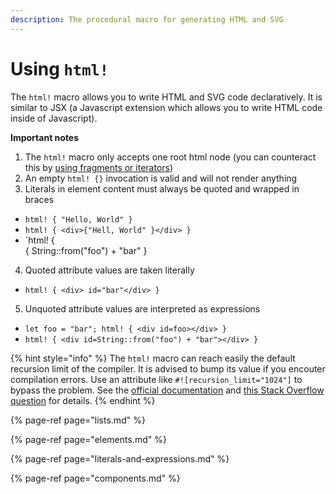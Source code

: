 ```yaml
---
description: The procedural macro for generating HTML and SVG
---
```


# Using `html!`

The `html!` macro allows you to write HTML and SVG code declaratively. It is similar to JSX \(a Javascript extension which allows you to write HTML code inside of Javascript\).

**Important notes**

1. The `html!` macro only accepts one root html node \(you can counteract this by [using fragments or iterators](lists.md)\)
2. An empty `html! {}` invocation is valid and will not render anything
3. Literals in element content must always be quoted and wrapped in braces
  * `html! { "Hello, World" }`
  * `html! { <div>{"Hell, World" }</div> }`
  * `html! { <div>{ String::from("foo") + "bar" }</div>
4. Quoted attribute values are taken literally
  * `html! { <div> id="bar"</div> }`
5. Unquoted attribute values are interpreted as expressions
  * `let foo = "bar"; html! { <div id=foo></div> }`
  * `html! { <div id=String::from("foo") + "bar"></div> }`

{% hint style="info" %}
The `html!` macro can reach easily the default recursion limit of the compiler. It is advised to bump its value if you encouter compilation errors. Use an attribute like `#![recursion_limit="1024"]` to bypass the problem. See the [official documentation](https://doc.rust-lang.org/reference/attributes/limits.html#the-recursion_limit-attribute) and [this Stack Overflow question](https://stackoverflow.com/questions/27454761/what-is-a-crate-attribute-and-where-do-i-add-it) for details.
{% endhint %}

{% page-ref page="lists.md" %}

{% page-ref page="elements.md" %}

{% page-ref page="literals-and-expressions.md" %}

{% page-ref page="components.md" %}
